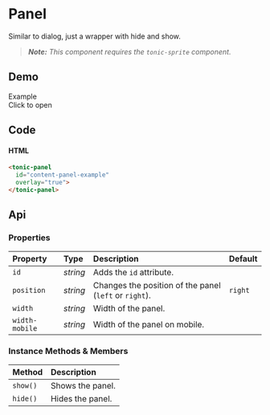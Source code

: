 # Panel
Similar to dialog, just a wrapper with hide and show.

> *__Note:__ This component requires the `tonic-sprite` component.*

## Demo
<tonic-panel
  width="50%"
  width-mobile="100%"
  id="tonic-panel-example">
  <read-wikipedia
    id="content-panel-example">
  </read-wikipedia>
</tonic-panel>

<div class="example">
  <div class="header">Example</div>
  <div class="content">
    <tonic-button id="content-panel-link-example">
      Click to open
    </tonic-button>
  </div>
</div>

## Code

#### HTML

```html
<tonic-panel
  id="content-panel-example"
  overlay="true">
</tonic-panel>
```

## Api

### Properties

| Property | Type | Description | Default |
| :--- | :--- | :--- | :--- |
| `id` | *string* | Adds the `id` attribute. | |
| `position` | *string* | Changes the position of the panel (`left` or `right`). | `right` |
| `width` | *string* | Width of the panel. | |
| `width-mobile` | *string* | Width of the panel on mobile. | |

### Instance Methods & Members

| Method | Description |
| :--- | :--- |
| `show()` | Shows the panel. |
| `hide()` | Hides the panel. |
